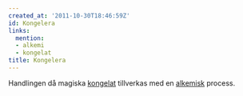 ```yaml
---
created_at: '2011-10-30T18:46:59Z'
id: Kongelera
links:
  mention:
  - alkemi
  - kongelat
title: Kongelera
---
```


Handlingen då magiska [kongelat] tillverkas med en [alkemisk] process.

  [kongelat]: kongelat
  [alkemisk]: alkemi

